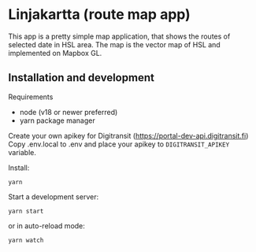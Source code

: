 # Linjakartta (route map app)

This app is a pretty simple map application, that shows the routes of selected date in HSL area. The map is the vector map of HSL and implemented on Mapbox GL.

## Installation and development

Requirements
- node (v18 or newer preferred)
- yarn package manager

Create your own apikey for Digitransit (https://portal-dev-api.digitransit.fi)
Copy .env.local to .env and place your apikey to `DIGITRANSIT_APIKEY` variable.

Install:
```
yarn
```

Start a development server:
```
yarn start
```
or in auto-reload mode:
```
yarn watch
```
